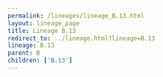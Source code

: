 ```yaml
---
permalink: /lineages/lineage_B.13.html
layout: lineage_page
title: Lineage B.13
redirect_to: ../lineage.html?lineage=B.13
lineage: B.13
parent: B
children: ['B.13']
---
```

